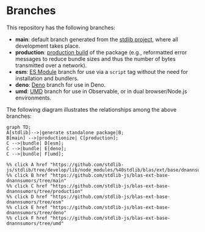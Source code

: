 <!--

@license Apache-2.0

Copyright (c) 2022 The Stdlib Authors.

Licensed under the Apache License, Version 2.0 (the "License");
you may not use this file except in compliance with the License.
You may obtain a copy of the License at

    http://www.apache.org/licenses/LICENSE-2.0

Unless required by applicable law or agreed to in writing, software
distributed under the License is distributed on an "AS IS" BASIS,
WITHOUT WARRANTIES OR CONDITIONS OF ANY KIND, either express or implied.
See the License for the specific language governing permissions and
limitations under the License.

-->

# Branches

This repository has the following branches:

-   **main**: default branch generated from the [stdlib project][stdlib-url], where all development takes place.
-   **production**: [production build][production-url] of the package (e.g., reformatted error messages to reduce bundle sizes and thus the number of bytes transmitted over a network).
-   **esm**: [ES Module][esm-url] branch for use via a `script` tag without the need for installation and bundlers.
-   **deno**: [Deno][deno-url] branch for use in Deno.
-   **umd**: [UMD][umd-url] branch for use in Observable, or in dual browser/Node.js environments.

The following diagram illustrates the relationships among the above branches:

```mermaid
graph TD;
A[stdlib]-->|generate standalone package|B;
B[main] -->|productionize| C[production];
C -->|bundle| D[esm];
C -->|bundle| E[deno];
C -->|bundle| F[umd];

%% click A href "https://github.com/stdlib-js/stdlib/tree/develop/lib/node_modules/%40stdlib/blas/ext/base/dnannsumors"
%% click B href "https://github.com/stdlib-js/blas-ext-base-dnannsumors/tree/main"
%% click C href "https://github.com/stdlib-js/blas-ext-base-dnannsumors/tree/production"
%% click D href "https://github.com/stdlib-js/blas-ext-base-dnannsumors/tree/esm"
%% click E href "https://github.com/stdlib-js/blas-ext-base-dnannsumors/tree/deno"
%% click F href "https://github.com/stdlib-js/blas-ext-base-dnannsumors/tree/umd"
```

[stdlib-url]: https://github.com/stdlib-js/stdlib/tree/develop/lib/node_modules/%40stdlib/blas/ext/base/dnannsumors
[production-url]: https://github.com/stdlib-js/blas-ext-base-dnannsumors/tree/production
[deno-url]: https://github.com/stdlib-js/blas-ext-base-dnannsumors/tree/deno
[umd-url]: https://github.com/stdlib-js/blas-ext-base-dnannsumors/tree/umd
[esm-url]: https://github.com/stdlib-js/blas-ext-base-dnannsumors/tree/esm